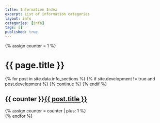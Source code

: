 ```yaml
---
title: Information Index
excerpt: List of information categories
layout: info
categories: [info]
tags: []
published: true
---
```


{% assign counter = 1 %}

<div class="section_container_wrapper section_container_wrapper_border bottom_margin_10">
    <h1>{{ page.title }}</h1>
    <div class="section_container top_margin_10 bottom_margin_10">
        <div class="block block_default_fonts">
            <div class="entries">
        {% for post in site.data.info_sections %}
            {% if site.development != true and post.development %}
                {% continue %}
            {% endif %}
                <div class="index_entry">
                    <h2 class="indexed"><span>{{ counter }}</span><a href="{{ post.url }}" class="no_underline">{{ post.title }}</a></h2>
                    {% assign counter = counter | plus: 1 %}
                </div>
        {% endfor %}
            </div>
        </div>
    </div>
</div>
